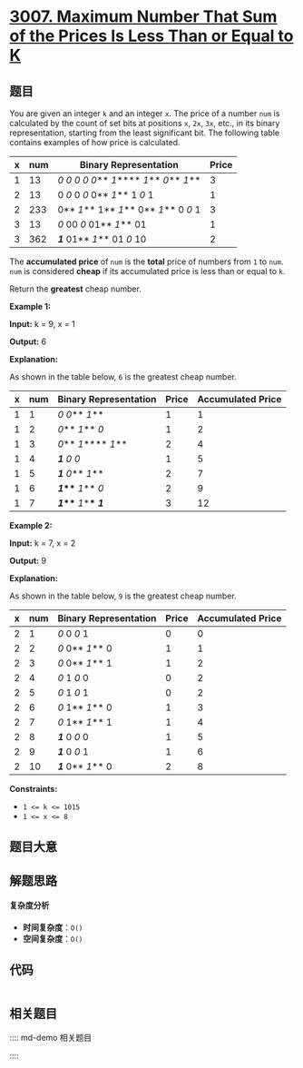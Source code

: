 # [3007. Maximum Number That Sum of the Prices Is Less Than or Equal to K](https://leetcode.com/problems/maximum-number-that-sum-of-the-prices-is-less-than-or-equal-to-k/)

## 题目

You are given an integer `k` and an integer `x`. The price of a number `num`
is calculated by the count of set bits at positions `x`, `2x`, `3x`, etc., in
its binary representation, starting from the least significant bit. The
following table contains examples of how price is calculated.

| x   | num | Binary Representation                               | Price |
| --- | --- | --------------------------------------------------- | ----- |
| 1   | 13  | _0_ _0_ _0_ _0_ _0_** _1_\*\*** _1_** _0_** _1_\*\* | 3     |
| 2   | 13  | 0 _0_ 0 _0_ 0** _1_** 1 _0_ 1                       | 1     |
| 2   | 233 | 0** _1_** 1** _1_** 0** _1_** 0 _0_ 1               | 3     |
| 3   | 13  | _0_ 00 _0_ 01** _1_** 01                            | 1     |
| 3   | 362 | **_1_** 01** _1_** 01 _0_ 10                        | 2     |

The **accumulated price** of `num` is the **total** price of numbers from
`1` to `num`. `num` is considered **cheap** if its accumulated price is less
than or equal to `k`.

Return the **greatest** cheap number.

**Example 1:**

**Input:** k = 9, x = 1

**Output:** 6

**Explanation:**

As shown in the table below, `6` is the greatest cheap number.

| x   | num | Binary Representation       | Price | Accumulated Price |
| --- | --- | --------------------------- | ----- | ----------------- |
| 1   | 1   | _0_ _0_** _1_**             | 1     | 1                 |
| 1   | 2   | _0_** _1_** _0_             | 1     | 2                 |
| 1   | 3   | _0_** _1_\*\*** _1_\*\*     | 2     | 4                 |
| 1   | 4   | **_1_** _0_ _0_             | 1     | 5                 |
| 1   | 5   | **_1_** _0_** _1_**         | 2     | 7                 |
| 1   | 6   | **_1_\*\*** _1_\*\* _0_     | 2     | 9                 |
| 1   | 7   | **_1_\*\*** _1_\***\* _1_** | 3     | 12                |

**Example 2:**

**Input:** k = 7, x = 2

**Output:** 9

**Explanation:**

As shown in the table below, `9` is the greatest cheap number.

| x   | num | Binary Representation | Price | Accumulated Price |
| --- | --- | --------------------- | ----- | ----------------- |
| 2   | 1   | _0_ 0 _0_ 1           | 0     | 0                 |
| 2   | 2   | _0_ 0** _1_** 0       | 1     | 1                 |
| 2   | 3   | _0_ 0** _1_** 1       | 1     | 2                 |
| 2   | 4   | _0_ 1 _0_ 0           | 0     | 2                 |
| 2   | 5   | _0_ 1 _0_ 1           | 0     | 2                 |
| 2   | 6   | _0_ 1** _1_** 0       | 1     | 3                 |
| 2   | 7   | _0_ 1** _1_** 1       | 1     | 4                 |
| 2   | 8   | **_1_** 0 _0_ 0       | 1     | 5                 |
| 2   | 9   | **_1_** 0 _0_ 1       | 1     | 6                 |
| 2   | 10  | **_1_** 0** _1_** 0   | 2     | 8                 |

**Constraints:**

- `1 <= k <= 1015`
- `1 <= x <= 8`

## 题目大意

## 解题思路

#### 复杂度分析

- **时间复杂度**：`O()`
- **空间复杂度**：`O()`

## 代码

```javascript

```

## 相关题目

:::: md-demo 相关题目

::::
